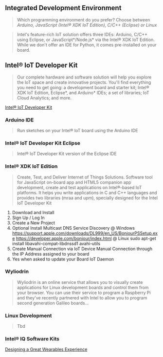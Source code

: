 ## Integrated Development Environment

> Which programming environment do you prefer? Choose between *Arduino, JavaScript (Intel® XDK IoT Edition), C/C++ (Eclipse) or Linux*

> Intel's feature-rich IoT solution offers three IDEs: Arduino, C/C++ using Eclipse, or JavaScript*/Node.js* via the Intel® XDK IoT Edition. While we don't offer an IDE for Python, it comes pre-installed on your board.

## Intel® IoT Developer Kit

> Our complete hardware and software solution will help you explore the IoT space and create innovative projects. You'll find everything you need to get going: a development board and starter kit; Intel® XDK IoT Edition, Eclipse*, and Arduino* IDEs; a set of libraries; IoT Cloud Analytics; and more.

[Intel® IoT Developer Kit](https://software.intel.com/en-us/iot/hardware/devkit)

### Arduino IDE

> Run sketches on your Intel® IoT board using the Arduino IDE

### Intel® IoT Developer Kit Eclipse

> Intel® IoT Developer Kit version of the Eclipse IDE

### Intel® XDK IoT Edition

> Create, Test, and Deliver Internet of Things Solutions. Software tool for JavaScript on-board app and HTML5 companion app development, create and test applications on Intel®-based IoT platforms. It helps you write applications in C and C++ languages and provides two libraries (mraa and upm), specially designed for the Intel IoT Developer Kit

1. Download and Install
2. Sign Up / Log In
3. Create a New Project
4. Optional Install Multicast DNS Service Discovery
   @ Windows
   https://support.apple.com/downloads/DL999/en_US/BonjourPSSetup.exe
   https://developer.apple.com/bonjour/index.html
   @ Linux
   sudo apt-get install libavahi-compat-libdnssd1 avahi-utils
5. Create Manual Connection via IoT Device Manual Connection through the IP Address assigned to your board
6. Yes when asked to update your Board IoT Daemon

### Wyliodrin

> Wyliodrin is an online service that allows you to visually create applications for Linux development boards and control them from your browser. You can use their service to program a Raspberry Pi and they've recently partnered with Intel to allow you to program second generation Galileo boards...

### Linux Development

> Tbd

### Intel® IQ Software Kits

[Designing a Great Wearables Experience](http://blogs.intel.com/technology/2014/08/designing-great-wearables-experience/)
